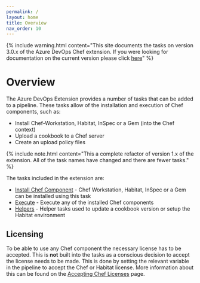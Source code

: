 ```yaml
---
permalink: /
layout: home
title: Overview
nav_order: 10
---
```


{% include warning.html content="This site documents the tasks on version 3.0.x of the Azure DevOps Chef extension. If you were looking for documentation on the current version please click [here](https://github.com/chef-partners/azuredevops-chef/wiki)" %}

# Overview

The Azure DevOps Extension provides a number of tasks that can be added to a pipeline. These tasks allow of the installation and execution of Chef components, such as:

 - Install Chef-Workstation, Habitat, InSpec or a Gem (into the Chef context)
 - Upload a cookbook to a Chef server
 - Create an upload policy files

{% include note.html content="This a complete refactor of version 1.x of the extension. All of the task names have changed and there are fewer tasks." %}

The tasks included in the extension are:

 - [Install Chef Component](/tasks/install.html) - Chef Workstation, Habitat, InSpec or a Gem can be installed using this task
 - [Execute](/tasks/execute.html) - Execute any of the installed Chef components
 - [Helpers](/tasks/helpers.html) - Helper tasks used to update a cookbook version or setup the Habitat environment

## Licensing

To be able to use any Chef component the necessary license has to be accepted. This is **not** built into the tasks as a conscious decision to accept the license needs to be made. This is done by setting the relevant variable in the pipeline to accept the Chef or Habitat license. More information about this can be found on the [Accepting Chef Licenses](license.html) page.

